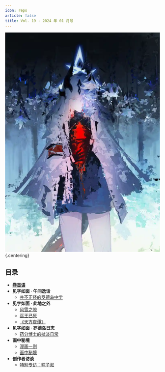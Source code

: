 ```yaml
---
icon: repo
article: false
title: Vol. 19 - 2024 年 01 月号
---
```


![](./res/cover.webp) {.centering}

## 目录

- [**卷首语**](intro.html)
- **见字如面 · 午间逸话**
  - [并不正经的罗德岛中学](article1.html)
- **见字如面 · 此地之外**
  - [风雪之隙](article2.html)
  - [巫王已死](article3.html)
  - [《天方夜谭》](article5.html)
- **见字如面 · 罗德岛日志**
  - [药分博士的扯淡日常](article4.html)
- **画中秘境**
  - [漫画一则](comic1.html)
  - [画中秘境](paintings.html)
- **创作者访谈**
  - [特别专访：粽子淞](interview.html)

<FakeAds />